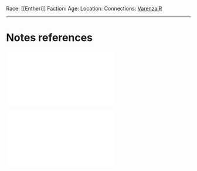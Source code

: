 Race: [[Entheri]]
Faction:
Age:
Location:
Connections: [VarenzaiR](VarenzaiR.md)



---
# Notes references

![Elyra_Scry](Insights/Elyra_Scry.md)

![Peyote_mechanus](Insights/Peyote_mechanus.md)

